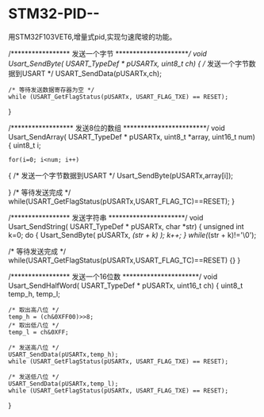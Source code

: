 # STM32-PID--
用STM32F103VET6,增量式pid,实现匀速爬坡的功能。




/*****************  发送一个字节 **********************/
void Usart_SendByte( USART_TypeDef * pUSARTx, uint8_t ch)
{
	/* 发送一个字节数据到USART */
	USART_SendData(pUSARTx,ch);
		
	/* 等待发送数据寄存器为空 */
	while (USART_GetFlagStatus(pUSARTx, USART_FLAG_TXE) == RESET);	
}

/****************** 发送8位的数组 ************************/
void Usart_SendArray( USART_TypeDef * pUSARTx, uint8_t *array, uint16_t num)
{
  uint8_t i;
	
	for(i=0; i<num; i++)
  {
	    /* 发送一个字节数据到USART */
	    Usart_SendByte(pUSARTx,array[i]);	
  
  }
	/* 等待发送完成 */
	while(USART_GetFlagStatus(pUSARTx,USART_FLAG_TC)==RESET);
}

/*****************  发送字符串 **********************/
void Usart_SendString( USART_TypeDef * pUSARTx, char *str)
{
	unsigned int k=0;
  do 
  {
      Usart_SendByte( pUSARTx, *(str + k) );
      k++;
  } while(*(str + k)!='\0');
  
  /* 等待发送完成 */
  while(USART_GetFlagStatus(pUSARTx,USART_FLAG_TC)==RESET)
  {}
}

/*****************  发送一个16位数 **********************/
void Usart_SendHalfWord( USART_TypeDef * pUSARTx, uint16_t ch)
{
	uint8_t temp_h, temp_l;
	
	/* 取出高八位 */
	temp_h = (ch&0XFF00)>>8;
	/* 取出低八位 */
	temp_l = ch&0XFF;
	
	/* 发送高八位 */
	USART_SendData(pUSARTx,temp_h);	
	while (USART_GetFlagStatus(pUSARTx, USART_FLAG_TXE) == RESET);
	
	/* 发送低八位 */
	USART_SendData(pUSARTx,temp_l);	
	while (USART_GetFlagStatus(pUSARTx, USART_FLAG_TXE) == RESET);	
}
